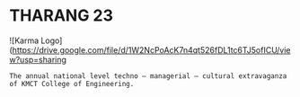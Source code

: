 # THARANG 23
![Karma Logo]([https://drive.google.com/file/d/1W2NcPoAcK7n4qt526fDL1tc6TJ5ofICU/view?usp=sharing
](https://drive.google.com/file/d/1W2NcPoAcK7n4qt526fDL1tc6TJ5ofICU/view?usp=sharing)

```The annual national level techno – managerial – cultural extravaganza of KMCT College of Engineering.```
